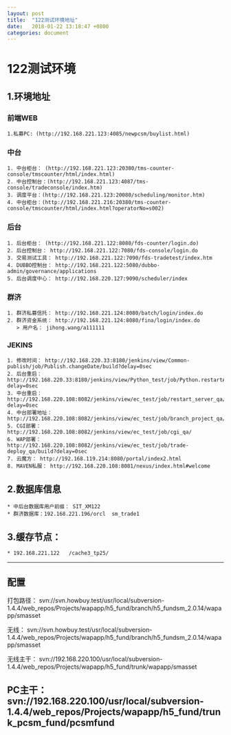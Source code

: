 ```yaml
---
layout: post
title:  "122测试环境地址"
date:   2018-01-22 13:18:47 +0800
categories: document
---
```

# 122测试环境
## 1.环境地址

  ### 前端WEB

	1.私募PC: (http://192.168.221.123:4085/newpcsm/buylist.html)

  ### 中台
	1. 中台柜台： (http://192.168.221.123:20380/tms-counter-console/tmscounter/html/index.html)
	2. 中台控制台：(http://192.168.221.123:4087/tms-console/tradeconsole/index.htm)
	3. 调度平台：(http://192.168.221.123:20080/scheduling/monitor.htm)
	4. 中台柜台：(http://192.168.221.216:20380/tms-counter-console/tmscounter/html/index.html?operatorNo=s002)

  ### 后台
	1. 后台柜台： (http://192.168.221.122:8080/fds-counter/login.do)
	2. 后台控制台： http://192.168.221.122:7080/fds-console/login.do
	3. 交易测试工具： http://192.168.221.122:7090/fds-tradetest/index.htm
	4. DUBBO控制台： http://192.168.221.122:5080/dubbo-admin/governance/applications
	5. 后台调度中心： http://192.168.220.127:9090/scheduler/index

  ### 群济
	1. 群济私募信托： http://192.168.221.124:8080/batch/login/index.do
	2. 群济资金系统： http://192.168.221.124:8080/fina/login/index.do
	   > 用户名： jihong.wang/a111111

  ### JEKINS
	1. 修改时间： http://192.168.220.33:8180/jenkins/view/Common-publish/job/Publish.changeDate/build?delay=0sec
	2. 后台重启： http://192.168.220.33:8180/jenkins/view/Python_test/job/Python.restartAll/build?delay=0sec
	3. 中台重启： http://192.168.220.108:8082/jenkins/view/ec_test/job/restart_server_qa/build?delay=0sec
	4. 中台部署地址： http://192.168.220.108:8082/jenkins/view/ec_test/job/branch_project_qa/
	5. CGI部署： http://192.168.220.108:8082/jenkins/view/ec_test/job/cgi_qa/
	6. WAP部署： http://192.168.220.108:8082/jenkins/view/ec_test/job/trade-deploy_qa/build?delay=0sec
	7. 云魔方： http://192.168.119.214:8080/portal/index2.html
	8. MAVEN私服： http://192.168.220.108:8081/nexus/index.html#welcome

## 2.数据库信息
	* 中后台数据库用户前缀： SIT_XM122
	* 群济数据库：192.168.221.196/orcl  sm_trade1

## 3.缓存节点：
	* 192.168.221.122   /cache3_tp25/

-------
## 配置
打包路径：
svn://svn.howbuy.test/usr/local/subversion-1.4.4/web_repos/Projects/wapapp/h5_fund/branch/h5_fundsm_2.0.14/wapapp/smasset

无线：
svn://svn.howbuy.test/usr/local/subversion-1.4.4/web_repos/Projects/wapapp/h5_fund/branch/h5_fundsm_2.0.14/wapapp/smasset

无线主干：
svn://192.168.220.100/usr/local/subversion-1.4.4/web_repos/Projects/wapapp/h5_fund/trunk/wapapp/smasset


PC主干：
svn://192.168.220.100/usr/local/subversion-1.4.4/web_repos/Projects/wapapp/h5_fund/trunk_pcsm_fund/pcsmfund
-------
